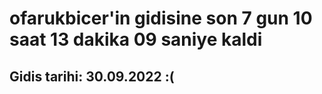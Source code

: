 # ofarukbicer'in gidisine son 7 gun 10 saat 13 dakika 09 saniye kaldi

## Gidis tarihi: 30.09.2022 :(
